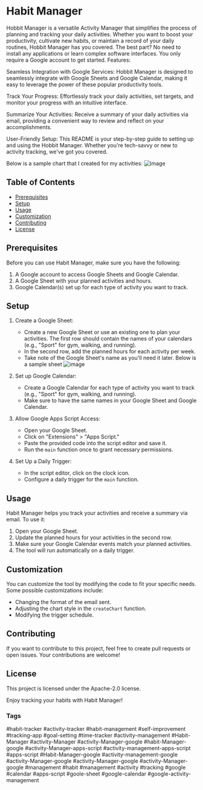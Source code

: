 # Habit Manager

Hobbit Manager is a versatile Activity Manager that simplifies the process of planning and tracking your daily activities. Whether you want to boost your productivity, cultivate new habits, or maintain a record of your daily routines, Hobbit Manager has you covered. The best part? No need to install any applications or learn complex software interfaces. You only require a Google account to get started.
Features:

Seamless Integration with Google Services: Hobbit Manager is designed to seamlessly integrate with Google Sheets and Google Calendar, making it easy to leverage the power of these popular productivity tools.

Track Your Progress: Effortlessly track your daily activities, set targets, and monitor your progress with an intuitive interface.

Summarize Your Activities: Receive a summary of your daily activities via email, providing a convenient way to review and reflect on your accomplishments.

User-Friendly Setup: This README is your step-by-step guide to setting up and using the Hobbit Manager. Whether you're tech-savvy or new to activity tracking, we've got you covered.

‌Below is a sample chart that I created for my activities:
![image](https://github.com/mortezaisehaghi/Habit-Manager/assets/13310072/5f00dd0e-03bd-4524-9eae-5f0cbdb883a7)



## Table of Contents

- [Prerequisites](#prerequisites)
- [Setup](#setup)
- [Usage](#usage)
- [Customization](#customization)
- [Contributing](#contributing)
- [License](#license)

## Prerequisites

Before you can use Habit Manager, make sure you have the following:

1. A Google account to access Google Sheets and Google Calendar.
2. A Google Sheet with your planned activities and hours.
3. Google Calendar(s) set up for each type of activity you want to track.

## Setup

1. Create a Google Sheet:
   - Create a new Google Sheet or use an existing one to plan your activities. The first row should contain the names of your calendars (e.g., "Sport" for gym, walking, and running).
   - In the second row, add the planned hours for each activity per week.
   - Take note of the Google Sheet's name as you'll need it later.
   Below is a sample sheet
![image](https://github.com/mortezaisehaghi/Habit-Manager/assets/13310072/b4ef116c-eb67-49ae-a0ee-c5521a0f649f)
 

2. Set up Google Calendar:
   - Create a Google Calendar for each type of activity you want to track (e.g., "Sport" for gym, walking, and running).
   - Make sure to have the same names in your Google Sheet and Google Calendar.

3. Allow Google Apps Script Access:
   - Open your Google Sheet.
   - Click on "Extensions" > "Apps Script."
   - Paste the provided code into the script editor and save it.
   - Run the `main` function once to grant necessary permissions.

4. Set Up a Daily Trigger:
   - In the script editor, click on the clock icon.
   - Configure a daily trigger for the `main` function.

## Usage

Habit Manager helps you track your activities and receive a summary via email. To use it:

1. Open your Google Sheet.
2. Update the planned hours for your activities in the second row.
3. Make sure your Google Calendar events match your planned activities.
4. The tool will run automatically on a daily trigger.

## Customization

You can customize the tool by modifying the code to fit your specific needs. Some possible customizations include:

- Changing the format of the email sent.
- Adjusting the chart style in the `createChart` function.
- Modifying the trigger schedule.

## Contributing

If you want to contribute to this project, feel free to create pull requests or open issues. Your contributions are welcome!

## License

This project is licensed under the Apache-2.0 license.

Enjoy tracking your habits with Habit Manager!

### Tags
#habit-tracker #activity-tracker #habit-management #self-improvement #tracking-app #goal-setting #time-tracker  #activity-management 
#Habit-Manager #activity-Manager #activity-Manager-google #habit-Manager-google #activity-Manager-apps-script #activity-management-apps-script
#apps-script #Habit-Manager-google #activity-management-google #activity-Manager-google #activity-Manager-google #activity-Manager-google
#management #habit #management #activity #tracking #google #calendar #apps-script #goole-sheet #google-calendar #google-activity-management

